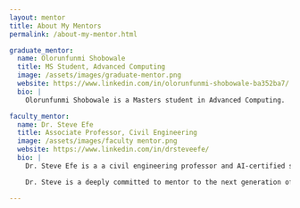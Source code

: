 ```yaml
---
layout: mentor
title: About My Mentors
permalink: /about-my-mentor.html

graduate_mentor:
  name: Olorunfunmi Shobowale
  title: MS Student, Advanced Computing
  image: /assets/images/graduate-mentor.png
  website: https://www.linkedin.com/in/olorunfunmi-shobowale-ba352ba7/
  bio: |
    Olorunfunmi Shobowale is a Masters student in Advanced Computing.  He is participated in a lab experiment aimed at enhancing students' motivation and enhanced learning using TDS-Sensor, pH-sensor ad Arduino Uno to test scientific samples. He has worked on different research projects which includes supervision of half-adder lab experiments to determine logic/circuit connection against computer science undergraduate students of morgan state university. Besides these great achievements, Olorunfunmi has participated in international conferences and has worked on many paper publications and presentations.     

faculty_mentor:
  name: Dr. Steve Efe
  title: Associate Professor, Civil Engineering
  image: /assets/images/faculty mentor.png
  website: https://www.linkedin.com/in/drsteveefe/
  bio: |
    Dr. Steve Efe is a a civil engineering professor and AI-certified scientist with over 15 years of experience in research, teaching, and infrastructure innovation. His expertise spans smart infrastructure design, transportation systems, and sustainable urban development, with a focus on applying AI, machine learning, and advanced materials to enhance the resilience and longevity of infrastructure systems. His current work includes pioneering efforts to develop hybrid biomimetic adhesives for aging infrastructures and implementing AI-driven strategies to optimize infrastructure sustainability.

    Dr. Steve is a deeply committed to mentor to the next generation of engineers. Dr. Steve has created inclusive mentoring programs for underrepresented students, guiding them to excel in STEM disciplines and pursue leadership roles in engineering and technology. He has also collaborated with industry leaders and academic institutions to design forward-thinking engineering that integrate emerging technologies and real-world problem-solving.

---
```

